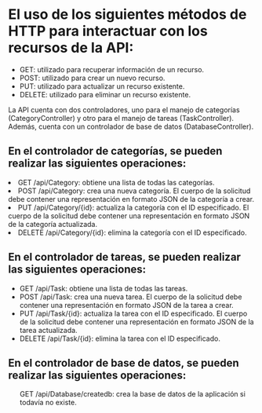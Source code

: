 <h1> El uso de los siguientes métodos de HTTP para interactuar con los recursos de la API:</h1>

<ul>
<li>GET: utilizado para recuperar información de un recurso.</li>

<li>POST: utilizado para crear un nuevo recurso.</li>

<li>PUT: utilizado para actualizar un recurso existente.</li>

<li>DELETE: utilizado para eliminar un recurso existente.</li>

</ul>

<p>La API cuenta con dos controladores, uno para el manejo de categorías (CategoryController) y otro para el manejo de tareas (TaskController). Además, cuenta con un controlador de base de datos (DatabaseController).</p>

<h2>En el controlador de categorías, se pueden realizar las siguientes operaciones:</h2>

<li>GET /api/Category: obtiene una lista de todas las categorías.</li>

<li>POST /api/Category: crea una nueva categoría. El cuerpo de la solicitud debe contener una representación en formato JSON de la categoría a crear.</li>

<li>PUT /api/Category/{id}: actualiza la categoría con el ID especificado. El cuerpo de la solicitud debe contener una representación en formato JSON de la categoría actualizada.</li>

<li>DELETE /api/Category/{id}: elimina la categoría con el ID especificado.</li>
</ul>

<h2>En el controlador de tareas, se pueden realizar las siguientes operaciones:</h2>

<ul>
<li>GET /api/Task: obtiene una lista de todas las tareas.</li>

<li>POST /api/Task: crea una nueva tarea. El cuerpo de la solicitud debe contener una representación en formato JSON de la tarea a crear.</li>

<li>PUT /api/Task/{id}: actualiza la tarea con el ID especificado. El cuerpo de la solicitud debe contener una representación en formato JSON de la tarea actualizada.</li>

<li>DELETE /api/Task/{id}: elimina la tarea con el ID especificado.</li>
</ul>

<h2>En el controlador de base de datos, se pueden realizar las siguientes operaciones:</h2>
<ul>GET /api/Database/createdb: crea la base de datos de la aplicación si todavía no existe.</ul>

